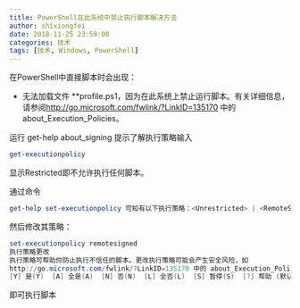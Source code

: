 ```yaml
---
title: PowerShell在此系统中禁止执行脚本解决方法
author: shixiongfei
date: 2018-11-25 23:59:00
categories: 技术
tags: [技术, Windows, PowerShell]
---
```


在PowerShell中直接脚本时会出现：

- 无法加载文件 **profile.ps1，因为在此系统上禁止运行脚本。有关详细信息，请参阅<http://go.microsoft.com/fwlink/?LinkID=135170> 中的 about_Execution_Policies。

运行 get-help about_signing 提示了解执行策略输入

```powershell
get-executionpolicy
```

显示Restricted即不允许执行任何脚本。

通过命令

```powershell
get-help set-executionpolicy 可知有以下执行策略：<Unrestricted> | <RemoteSigned> | <AllSigned> | <Restricted> | <Default> | <Bypass> | <Undefined>
```

然后修改其策略：

```powershell
set-executionpolicy remotesigned
执行策略更改
执行策略可帮助你防止执行不信任的脚本。更改执行策略可能会产生安全风险，如
http://go.microsoft.com/fwlink/?LinkID=135170 中的 about_Execution_Policies 帮助主题所述。是否要更改执行策略?
[Y] 是(Y)  [A] 全是(A)  [N] 否(N)  [L] 全否(L)  [S] 暂停(S)  [?] 帮助 (默认值为“N”): y
```

即可执行脚本
